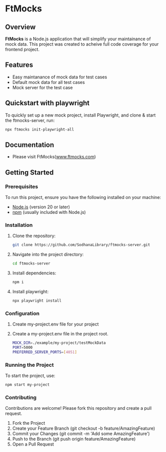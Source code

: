 # FtMocks

## Overview

**FtMocks** is a Node.js application that will simplify your maintainance of mock data. This project was created to acheive full code coverage for your frontend project.

## Features

- Easy maintanance of mock data for test cases
- Default mock data for all test cases
- Mock server for the test case

## Quickstart with playwright

To quickly set up a new mock project, install Playwright, and clone & start the ftmocks-server, run:

```bash
npx ftmocks init-playwright-all
```

## Documentation

- Please visit FtMocks(www.ftmocks.com)

## Getting Started

### Prerequisites

To run this project, ensure you have the following installed on your machine:

- [Node.js](https://nodejs.org/) (version 20 or later)
- [npm](https://www.npmjs.com/) (usually included with Node.js)

### Installation

1. Clone the repository:

   ```bash
   git clone https://github.com/SodhanaLibrary/ftmocks-server.git
   ```

2. Navigate into the project directory:

   ```bash
   cd ftmocks-server
   ```

3. Install dependencies:

   ```bash
   npm i
   ```

4. Install playwright:
   ```bash
   npx playwright install
   ```

### Configuration

1. Create my-project.env file for your project

2. Create a my-project.env file in the project root.
   ```bash
   MOCK_DIR=./example/my-project/testMockData
   PORT=5000
   PREFERRED_SERVER_PORTS=[4051]
   ```

### Running the Project

To start the project, use:

```bash
npm start my-project
```

### Contributing

Contributions are welcome! Please fork this repository and create a pull request.

1. Fork the Project
2. Create your Feature Branch (git checkout -b feature/AmazingFeature)
3. Commit your Changes (git commit -m 'Add some AmazingFeature')
4. Push to the Branch (git push origin feature/AmazingFeature)
5. Open a Pull Request
